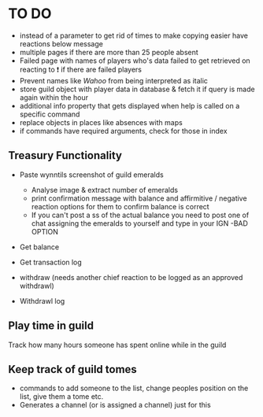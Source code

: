 # TO DO
- instead of a parameter to get rid of times to make copying easier have reactions below message
- multiple pages if there are more than 25 people absent
- Failed page with names of players who's data failed to get retrieved on reacting to ❗ if there are failed players
- Prevent names like _Wahoo_ from being interpreted as italic
- store guild object with player data in database & fetch it if query is made again within the hour
- additional info property that gets displayed when help is called on a specific command
- replace objects in places like absences with maps
- if commands have required arguments, check for those in index





## Treasury Functionality
- Paste wynntils screenshot of guild emeralds
    - Analyse image & extract number of emeralds
    - print confirmation message with balance and affirmitive / negative reaction options for them to confirm balance is correct
    - If you can't post a ss of the actual balance you need to post one of chat assigning the emeralds to yourself and type in your IGN -BAD OPTION

- Get balance

- Get transaction log

- withdraw <reason> (needs another chief reaction to be logged as an approved withdrawl)

- Withdrawl log

## Play time in guild
Track how many hours someone has spent online while in the guild

## Keep track of guild tomes
- commands to add someone to the list, change peoples position on the list, give them a tome etc.
- Generates a channel (or is assigned a channel) just for this 